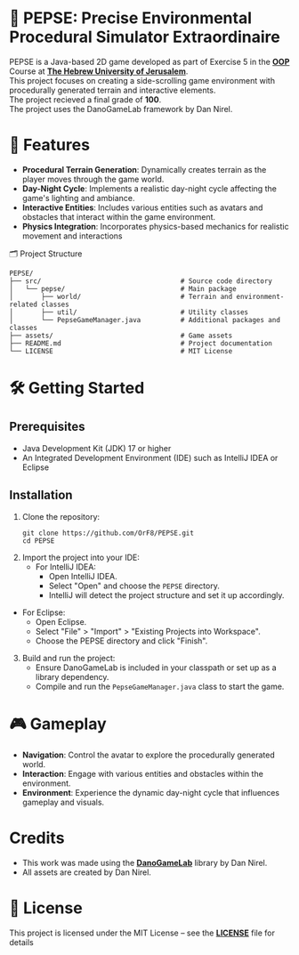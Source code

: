 # 🌲 PEPSE: Precise Environmental Procedural Simulator Extraordinaire

PEPSE is a Java-based 2D game developed as part of Exercise 5 in the [**OOP**](https://shnaton.huji.ac.il/index.php/NewSyl/67125/2/2025/) Course at [**The Hebrew University of Jerusalem**](https://en.huji.ac.il/). \
This project focuses on creating a side-scrolling game environment with procedurally generated terrain and interactive elements. \
The project recieved a final grade of **100**. \
The project uses the DanoGameLab framework by Dan Nirel.

# 🚀 Features
- **Procedural Terrain Generation**: Dynamically creates terrain as the player moves through the game world.
- **Day-Night Cycle**: Implements a realistic day-night cycle affecting the game's lighting and ambiance.
- **Interactive Entities**: Includes various entities such as avatars and obstacles that interact within the game environment.
- **Physics Integration**: Incorporates physics-based mechanics for realistic movement and interactions

🗂️ Project Structure
````
PEPSE/
├── src/                                   # Source code directory
│   └── pepse/                             # Main package
│       ├── world/                         # Terrain and environment-related classes
│       ├── util/                          # Utility classes
│       └── PepseGameManager.java          # Additional packages and classes
├── assets/                                # Game assets
├── README.md                              # Project documentation
└── LICENSE                                # MIT License
````

# 🛠️ Getting Started
## Prerequisites
- Java Development Kit (JDK) 17 or higher
- An Integrated Development Environment (IDE) such as IntelliJ IDEA or Eclipse
## Installation
1. Clone the repository:
   ````
   git clone https://github.com/OrF8/PEPSE.git
   cd PEPSE
   ````
2. Import the project into your IDE:
   - For IntelliJ IDEA:​
     - Open IntelliJ IDEA.
     - Select "Open" and choose the `PEPSE` directory.
     - IntelliJ will detect the project structure and set it up accordingly.
  - For Eclipse:​
     - Open Eclipse.
     - Select "File" > "Import" > "Existing Projects into Workspace".
     - Choose the PEPSE directory and click "Finish".
3. Build and run the project:
   - Ensure DanoGameLab is included in your classpath or set up as a library dependency.
   - Compile and run the `PepseGameManager.java` class to start the game.

# 🎮 Gameplay
- **Navigation**: Control the avatar to explore the procedurally generated world.​
- **Interaction**: Engage with various entities and obstacles within the environment.​
- **Environment**: Experience the dynamic day-night cycle that influences gameplay and visuals.

# Credits
- This work was made using the [**DanoGameLab**](https://danthe1st.itch.io/danogamelab) library by Dan Nirel.
- All assets are created by Dan Nirel.

# 📄 License
This project is licensed under the MIT License – see the [**LICENSE**](https://github.com/OrF8/Bricker/blob/main/LICENSE) file for details















